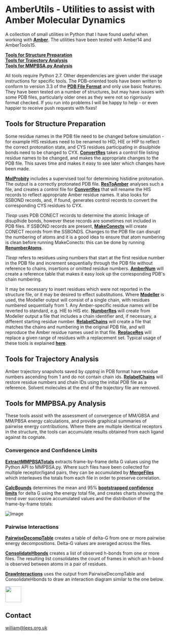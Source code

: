 # AmberUtils - Utilities to assist with Amber Molecular Dynamics
A collection of small utilities in Python that I have found useful when working with [**Amber**](http://ambermd.org). The utilities have been tested with Amber14 and AmberTools15. 

[**Tools for Structure Preparation**](#tools-for-structure-preparation)<br>
[**Tools for Trajectory Analysis**](#tools-for-trajectory-analysis)<br>
[**Tools for MMPBSA.py Analysis**](#tools-for-mmpbsa.py-analyses)<br>

All tools require Python 2.7. Other dependencies are given under the usage instructions for specific tools. The PDB-oriented tools have been written to conform to version 3.3 of the [**PDB File Format**](http://www.wwpdb.org/documentation/file-format) and only use basic features. They have been tested on a number of structures, but may have issues with some PDB files, particularly older ones as they were not so rigorously format checked. If you run into problems I will be happy to help - or even happier to receive push requests with fixes! 

## Tools for Structure Preparation

Some residue names in the PDB file need to be changed before simulation - for example HIS residues need to be renamed to HID, HIE or HIP to reflect the correct protonation state, and CYS residues participating in disulphide bonds need to be changed to CYX. [**ConvertRes**](docs/Preptools.md/#convertres) takes a control file listing residue names to be changed, and makes the appropriate changes to the PDB file. This saves time and makes it easy to see later which changes have been made.

[**MolProbity**](http://molprobity.biochem.duke.edu/) includes a supervised tool for determining histidine protonation. The output is a correctly protonated PDB file. [**ResToAmber**](docs/Preptools.md/#restoamber) analyses such a file, and creates a control file for [**ConvertRes**](docs/Preptools.md/#convertres) that will rename the HIS records to reflect appropriate Amber residue names. It also looks for SSBOND records, and, if found, generates control records to convert the corresponding CYS residues to CYX.

*Tleap* uses PDB CONECT records to determine the atomic linkage of disuplhide bonds, however these records are sometimes not included in PDB files. If SSBOND records are present, [**MakeConects**](docs/PrepTools.md/#makeconects) will create CONECT records from the SSBONDS. Changes to the PDB file can disrupt the numbering of atoms and it is a good idea to ensure that atom numbering is clean before running MakeConects: this can be done by running [**RenumberAtoms**](docs/PrepTools.md/#renumberatoms).

*Tleap* refers to residues using numbers that start at the first residue number in the PDB file and increment sequentially through the PDB file without reference to chains, insertions or omitted residue numbers. [**AmberNum**](docs/PrepTools.md/#ambernum) will create a reference table that makes it easy look up the corresponding PDB's chain numbering.

It may be necessary to insert residues which were not reported in the structure file, or it may be desired to effect substitutions. Where [**Modeller**](https://salilab.org/modeller/) is used, the Modeller output will consist of a single chain, with residues numbered sequentially from 1. Any Amber-specific residue names will be reverted to standard, e.g. HIE to HIS etc. [**NumberRes**](docs/PrepTools.md/numberres) will create from Modeller output a file that includes a chain identifier and, if necessary, a different starting residue number. [**RelabelChains**](docs/PrepTools.md/relabelchains) will create a file that matches the chains and numbering in the original PDB file, and will reproduce the Amber residue names used in that file. [**ReplaceRes**](docs/PrepTools.md/replaceres) will replace a given range of residues with a replacement set. Typical usage of these tools is explained [**here**](docs/Substitutions.md).

## Tools for Trajectory Analysis

Amber trajectory snapshots saved by *cpptraj* in PDB format have residue numbers ascending from 1 and do not contain chain ids. [**RelabelChains**](docs/PrepTools.md/relabelchains) will restore residue numbers and chain IDs using the initial PDB file as a reference. Solvent molecules at the end of the trajectory file are removed. 

## Tools for MMPBSA.py Analysis

These tools assist with the assessment of convergence of MM/GBSA and MM/PBSA energy calculations, and provide graphical summaries of pairwise energy contributions. Where there are multiple identical receptors in the structure, the tools can accumulate results obtained from each ligand against its cognate.

### Convergence and Confidence Limits

[**ExtractMMPBSATotals**](docs/MMPBSATools.md/extractmmpbsatotals) extracts frame-by-frame delta G values using the Python API to MMPBSA.py. Where such files have been collected for multiple receptor/ligand pairs, they can be accumulated by [**MergeFiles**](docs/MMPBSATools.md/mergefiles) which interleaves the totals from each file in order to preserve correlation.

[**CalcBounds**](docs/MMPBSATools.md/calcbounds) determines the mean and 95% [**bootstrapped confidence limits**](docs/https://github.com/cgevans/scikits-bootstrap) for delta G using the energy total file, and creates charts showing the trend over successive accumulated values and the distribution of the frame-by-frame totals:

![Image](https://rawgit.com/williamdlees/AmberUtils/master/docs/bounds.png)

### Pairwise Interactions

[**PairwiseDecompTable**](docs/MMPBSATools.md/pairwisedecomptable) creates a table of delta-G from one or more pairwise energy decompositions. Delta-G values are averaged across the files.

[**ConsolidateHbonds**](docs/MMPBSATools.md/consolidatehbonds) creates a list of observed h-bonds from one or more files. The resulting list consolidates the count of frames in which an h-bond is observed between atoms in a pair of residues.

[**DrawInteractions**](docs/MMPBSATools.md/drawinteractions) uses the output from PairwiseDecompTable and ConsolidateHbonds to draw an interaction diagram similar to the one below.

<image src="https://rawgit.com/williamdlees/AmberUtils/master/docs/CR6261_WT_interactions.png" style="width: 50px;"/>


## Contact

william@lees.org.uk
